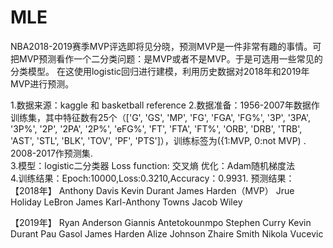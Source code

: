 # MLE
NBA2018-2019赛季MVP评选即将见分晓，预测MVP是一件非常有趣的事情。可把MVP预测看作一个二分类问题：是MVP或者不是MVP。于是可选用一些常见的分类模型。
在这使用logistic回归进行建模，利用历史数据对2018年和2019年MVP进行预测。

1.数据来源：kaggle 和 basketball reference
2.数据准备：1956-2007年数据作训练集，其中特征数有25个（['G', 'GS', 'MP',
       'FG', 'FGA', 'FG%', '3P', '3PA', '3P%', '2P', '2PA', '2P%', 'eFG%',
       'FT', 'FTA', 'FT%', 'ORB', 'DRB', 'TRB', 'AST', 'STL', 'BLK', 'TOV',
       'PF', 'PTS']），训练标签为({1:MVP, 0:not MVP) . 2008-2017作预测集.       
3.模型：logistic二分类器
  Loss function: 交叉熵
  优化：Adam随机梯度法  
4.训练结果：Epoch:10000,Loss:0.3210,Accuracy：0.9931.
  预测结果：
 【2018年】 
Anthony Davis
Kevin Durant
James Harden（MVP）
Jrue Holiday
LeBron James
Karl-Anthony Towns
Jacob Wiley

【2019年】
Ryan Anderson
Giannis Antetokounmpo
Stephen Curry
Kevin Durant
Pau Gasol
James Harden
Alize Johnson
Zhaire Smith
Nikola Vucevic








           
